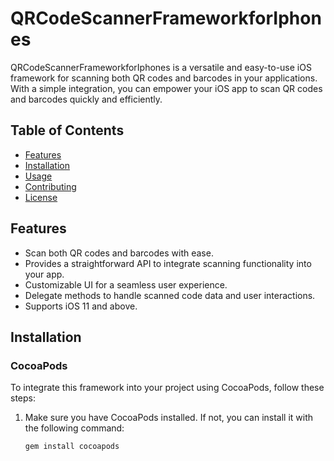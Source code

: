 # QRCodeScannerFrameworkforIphones

QRCodeScannerFrameworkforIphones is a versatile and easy-to-use iOS framework for scanning both QR codes and barcodes in your applications. With a simple integration, you can empower your iOS app to scan QR codes and barcodes quickly and efficiently.

## Table of Contents

- [Features](#features)
- [Installation](#installation)
- [Usage](#usage)
- [Contributing](#contributing)
- [License](#license)

## Features

- Scan both QR codes and barcodes with ease.
- Provides a straightforward API to integrate scanning functionality into your app.
- Customizable UI for a seamless user experience.
- Delegate methods to handle scanned code data and user interactions.
- Supports iOS 11 and above.

## Installation

### CocoaPods

To integrate this framework into your project using CocoaPods, follow these steps:

1. Make sure you have CocoaPods installed. If not, you can install it with the following command:

   ```shell
   gem install cocoapods
